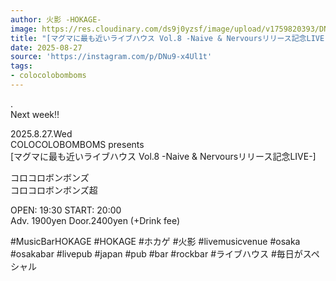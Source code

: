 ```yaml
---
author: 火影 -HOKAGE-
image: https://res.cloudinary.com/ds9j0yzsf/image/upload/v1759820393/DNu9-x4Ul1t.jpg
title: "[マグマに最も近いライブハウス Vol.8 -Naive & Nervoursリリース記念LIVE-]"
date: 2025-08-27
source: 'https://instagram.com/p/DNu9-x4Ul1t'
tags:
- colocolobomboms
---
```

.<br>
Next week‼️

2025.8.27.Wed<br>
COLOCOLOBOMBOMS presents<br>
[マグマに最も近いライブハウス Vol.8 -Naive & Nervoursリリース記念LIVE-]

コロコロボンボンズ<br>
コロコロボンボンズ超

OPEN: 19:30 START: 20:00<br>
Adv. 1900yen Door.2400yen (+Drink fee)

#MusicBarHOKAGE #HOKAGE #ホカゲ #火影 #livemusicvenue #osaka #osakabar #livepub #japan #pub #bar #rockbar #ライブハウス #毎日がスペシャル